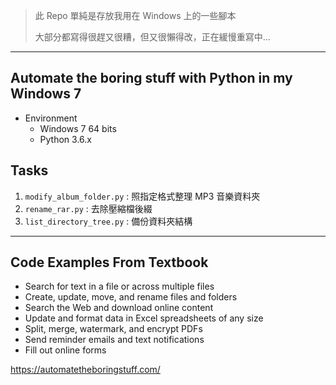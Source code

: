 > 此 Repo 單純是存放我用在 Windows 上的一些腳本
> 
> 大部分都寫得很趕又很糟，但又很懶得改，正在緩慢重寫中…

---

## Automate the boring stuff with Python in my Windows 7

* Environment
    * Windows 7 64 bits
    * Python 3.6.x

## Tasks

1. `modify_album_folder.py` : 照指定格式整理 MP3 音樂資料夾
2. `rename_rar.py` : 去除壓縮檔後綴
3. `list_directory_tree.py` : 備份資料夾結構

---

## Code Examples From Textbook

* Search for text in a file or across multiple files
* Create, update, move, and rename files and folders
* Search the Web and download online content
* Update and format data in Excel spreadsheets of any size
* Split, merge, watermark, and encrypt PDFs
* Send reminder emails and text notifications
* Fill out online forms

https://automatetheboringstuff.com/
